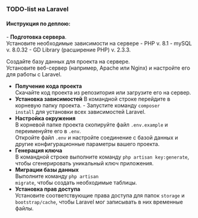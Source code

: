 ### TODO-list на Laravel

<h4>Инструкция по деплою:</h4>
- <b>Подготовка сервера</b>. <br>Установите необходимые зависимости на сервере 
    - PHP v. 8.1
    - mySQL v. 8.0.32
    - GD Library (расширение PHP) v. 2.3.3.<br>
   
   Создайте базу данных для проекта на сервере. <br>
   Установите веб-сервер (например, Apache или Nginx) и настройте его для работы с Laravel.
 - <b>Получение кода проекта</b><br>
 Скачайте код проекта из репозитория или загрузите его на сервер. 
 - <b>Установка зависимостей</b>
 В командной строке перейдите в корневую папку проекта. - Запустите команду <code>composer install</code> для установки всех зависимостей Laravel. 
 - <b>Настройка окружения</b><br>
 В корневой папке проекта скопируйте файл <code>.env.example</code> и переименуйте его в <code>.env</code>.<br>
 Откройте файл <code>.env</code> и настройте соединение с базой данных и другие конфигурационные параметры вашего проекта. 
 - <b>Генерация ключа</b><br>
 В командной строке выполните команду <code>php artisan key:generate</code>, чтобы сгенерировать уникальный ключ приложения. 
 - <b>Миграции базы данных</b><br>
 Выполните команду <code>php artisan migrate</code>, чтобы создать необходимые таблицы. 
 - <b>Установка прав доступа</b><br>
 Установите соответствующие права доступа для папок <code>storage</code> и <code>bootstrap/cache</code>, чтобы Laravel мог записывать в них временные файлы. 
